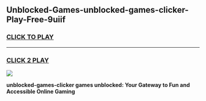 
## Unblocked-Games-unblocked-games-clicker-Play-Free-9uiif
<h3>
<a href="https://premium76.site?title=unblocked-games-clicker&ref=23A">CLICK TO PLAY</a></h3>
<hr>

<h3>
<a href="https://premium76.site?title=unblocked-games-clicker&ref=23A">CLICK 2 PLAY</a>
  
</h3>

<a href="https://premium76.site?title=unblocked-games-clicker&ref=23A"><img src="https://clearcache.store/games.png"></a>


**unblocked-games-clicker games unblocked: Your Gateway to Fun and Accessible Online Gaming**
